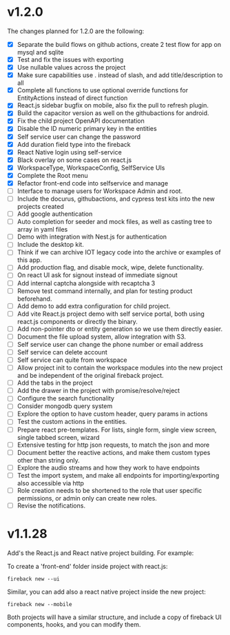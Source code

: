 # v1.2.0

The changes planned for 1.2.0 are the following:

- [x] Separate the build flows on github actions, create 2 test flow for app on mysql and sqlite
- [x] Test and fix the issues with exporting
- [x] Use nullable values across the project
- [x] Make sure capabilities use . instead of slash, and add title/description to all
- [x] Complete all functions to use optional override functions for EntityActions instead of direct function
- [x] React.js sidebar bugfix on mobile, also fix the pull to refresh plugin.
- [x] Build the capacitor version as well on the githubactions for android.
- [x] Fix the child project OpenAPI documentation
- [x] Disable the ID numeric primary key in the entities
- [x] Self service user can change the password
- [x] Add duration field type into the fireback
- [x] React Native login using self-service
- [x] Black overlay on some cases on react.js
- [x] WorkspaceType, WorkspaceConfig, SelfService UIs
- [x] Complete the Root menu
- [x] Refactor front-end code into selfservice and manage
- [ ] Interface to manage users for Workspace Admin and root.
- [ ] Include the docurus, githubactions, and cypress test kits into the new projects created
- [ ] Add google authentication
- [ ] Auto completion for seeder and mock files, as well as casting tree to array in yaml files
- [ ] Demo with integration with Nest.js for authentication
- [ ] Include the desktop kit.
- [ ] Think if we can archive IOT legacy code into the archive or examples of this app.
- [ ] Add production flag, and disable mock, wipe, delete functionality.
- [ ] On react UI ask for signout instead of immediate signout
- [ ] Add internal captcha alongside with recaptcha 3
- [ ] Remove test command internally, and plan for testing product beforehand.
- [ ] Add demo to add extra configuration for child project.
- [ ] Add vite React.js project demo with self service portal, both using react.js components or directly the binary.
- [ ] Add non-pointer dto or entity generation so we use them directly easier.
- [ ] Document the file upload system, allow integration with S3.
- [ ] Self service user can change the phone number or email address
- [ ] Self service can delete account
- [ ] Self service can quite from workspace
- [ ] Allow project init to contain the workspace modules into the new project and be independent of the original fireback project.
- [ ] Add the tabs in the project
- [ ] Add the drawer in the project with promise/resolve/reject
- [ ] Configure the search functionality
- [ ] Consider mongodb query system
- [ ] Explore the option to have custom header, query params in actions
- [ ] Test the custom actions in the entities.
- [ ] Prepare react pre-templates. For lists, single form, single view screen, single tabbed screen, wizard
- [ ] Extensive testing for http json requests, to match the json and more
- [ ] Document better the reactive actions, and make them custom types other than string only.
- [ ] Explore the audio streams and how they work to have endpoints
- [ ] Test the import system, and make all endpoints for importing/exporting also accessible via http
- [ ] Role creation needs to be shortened to the role that user specific permissions, or admin only can create new roles.
- [ ] Revise the notifications.
# v1.1.28

Add's the React.js and React native project building. For example:

To create a 'front-end' folder inside project with react.js:
```
fireback new --ui
```

Similar, you can add also a react native project inside the new project:
```
fireback new --mobile
```

Both projects will have a similar structure, and include a copy of fireback UI components,
hooks, and you can modify them.
